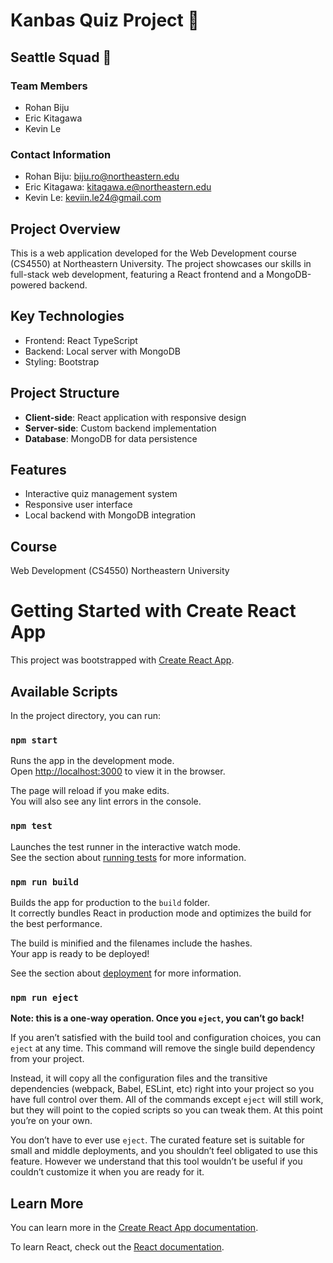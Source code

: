 # Kanbas Quiz Project 🚀

## Seattle Squad 🌟

### Team Members

- Rohan Biju
- Eric Kitagawa
- Kevin Le

### Contact Information

- Rohan Biju: biju.ro@northeastern.edu
- Eric Kitagawa: kitagawa.e@northeastern.edu
- Kevin Le: keviin.le24@gmail.com

## Project Overview

This is a web application developed for the Web Development course (CS4550) at Northeastern University. The project showcases our skills in full-stack web development, featuring a React frontend and a MongoDB-powered backend.

## Key Technologies

- Frontend: React TypeScript
- Backend: Local server with MongoDB
- Styling: Bootstrap

## Project Structure

- **Client-side**: React application with responsive design
- **Server-side**: Custom backend implementation
- **Database**: MongoDB for data persistence

## Features

- Interactive quiz management system
- Responsive user interface
- Local backend with MongoDB integration

## Course

Web Development (CS4550)
Northeastern University

# Getting Started with Create React App

This project was bootstrapped with [Create React App](https://github.com/facebook/create-react-app).

## Available Scripts

In the project directory, you can run:

### `npm start`

Runs the app in the development mode.\
Open [http://localhost:3000](http://localhost:3000) to view it in the browser.

The page will reload if you make edits.\
You will also see any lint errors in the console.

### `npm test`

Launches the test runner in the interactive watch mode.\
See the section about [running tests](https://facebook.github.io/create-react-app/docs/running-tests) for more information.

### `npm run build`

Builds the app for production to the `build` folder.\
It correctly bundles React in production mode and optimizes the build for the best performance.

The build is minified and the filenames include the hashes.\
Your app is ready to be deployed!

See the section about [deployment](https://facebook.github.io/create-react-app/docs/deployment) for more information.

### `npm run eject`

**Note: this is a one-way operation. Once you `eject`, you can’t go back!**

If you aren’t satisfied with the build tool and configuration choices, you can `eject` at any time. This command will remove the single build dependency from your project.

Instead, it will copy all the configuration files and the transitive dependencies (webpack, Babel, ESLint, etc) right into your project so you have full control over them. All of the commands except `eject` will still work, but they will point to the copied scripts so you can tweak them. At this point you’re on your own.

You don’t have to ever use `eject`. The curated feature set is suitable for small and middle deployments, and you shouldn’t feel obligated to use this feature. However we understand that this tool wouldn’t be useful if you couldn’t customize it when you are ready for it.

## Learn More

You can learn more in the [Create React App documentation](https://facebook.github.io/create-react-app/docs/getting-started).

To learn React, check out the [React documentation](https://reactjs.org/).
